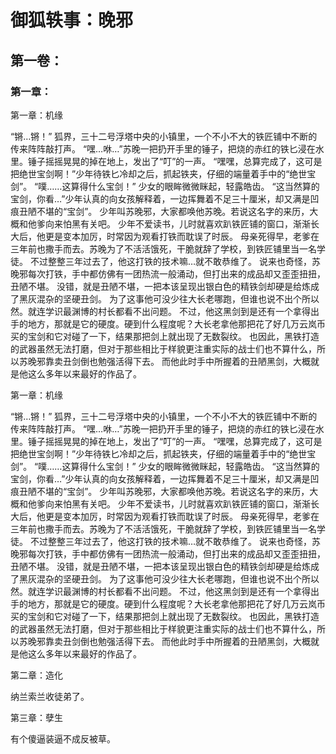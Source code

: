  # 御狐轶事：晚邪





## 第一卷：





### 第一章：

















 第一章：机缘

  “锵…锵！”
  狐界，三十二号浮塔中央的小镇里，一个不小不大的铁匠铺中不断的传来阵阵敲打声。
  “嘿…咻…”苏晚一把扔开手里的锤子，把烧的赤红的铁匕浸在水里。锤子摇摇晃晃的掉在地上，发出了“叮”的一声。
  “嘿嘿，总算完成了，这可是把绝世宝剑啊！”少年待铁匕冷却之后，抓起铁夹，仔细的端量着手中的“绝世宝剑”。
  “噗……这算得什么宝剑！”
  少女的眼眸微微眯起，轻露皓齿。
  “这当然算的宝剑，你看…”少年认真的向女孩解释着，一边挥舞着不足三十厘米，却又满是凹痕丑陋不堪的“宝剑”。
  少年叫苏晚邪，大家都唤他苏晚。若说这名字的来历，大概和他爹向来怕黑有关吧。
  少年不爱读书，儿时就喜欢趴铁匠铺的窗口，渐渐长大后，他更是变本加厉，时常因为观看打铁而耽误了时辰。
  母亲死得早，老爹在三年前也撒手而去。苏晚为了不活活饿死，干脆就辞了学校，到铁匠铺里当一名学徒。
  不过整整三年过去了，他这打铁的技术嘛…就不敢恭维了。
  说来也奇怪，苏晚邪每次打铁，手中都仿佛有一团热流一般涌动，但打出来的成品却又歪歪扭扭，丑陋不堪。
  没错，就是丑陋不堪，一把本该呈现出银白色的精铁剑却硬是给炼成了黑灰混杂的坚硬丑剑。
  为了这事他可没少往大长老哪跑，但谁也说不出个所以然。就连学识最渊博的村长都看不出问题。
  不过，他这黑剑到是还有一个拿得出手的地方，那就是它的硬度。硬到什么程度呢？大长老拿他那把花了好几万云岚币买的宝剑和它对碰了一下，结果那把剑上就出现了无数裂纹。
  也因此，黑铁打造的武器虽然无法打磨，但对于那些相比于样貌更注重实际的战士们也不算什么，所以苏晚邪靠卖丑剑倒也勉强活得下去。
  而他此时手中所握着的丑陋黑剑，大概就是他这么多年以来最好的作品了。



  第一章：机缘

  “锵…锵！”
  狐界，三十二号浮塔中央的小镇里，一个不小不大的铁匠铺中不断的传来阵阵敲打声。
  “嘿…咻…”苏晚一把扔开手里的锤子，把烧的赤红的铁匕浸在水里。锤子摇摇晃晃的掉在地上，发出了“叮”的一声。
  “嘿嘿，总算完成了，这可是把绝世宝剑啊！”少年待铁匕冷却之后，抓起铁夹，仔细的端量着手中的“绝世宝剑”。
  “噗……这算得什么宝剑！”
  少女的眼眸微微眯起，轻露皓齿。
  “这当然算的宝剑，你看…”少年认真的向女孩解释着，一边挥舞着不足三十厘米，却又满是凹痕丑陋不堪的“宝剑”。
  少年叫苏晚邪，大家都唤他苏晚。若说这名字的来历，大概和他爹向来怕黑有关吧。
  少年不爱读书，儿时就喜欢趴铁匠铺的窗口，渐渐长大后，他更是变本加厉，时常因为观看打铁而耽误了时辰。
  母亲死得早，老爹在三年前也撒手而去。苏晚为了不活活饿死，干脆就辞了学校，到铁匠铺里当一名学徒。
  不过整整三年过去了，他这打铁的技术嘛…就不敢恭维了。
  说来也奇怪，苏晚邪每次打铁，手中都仿佛有一团热流一般涌动，但打出来的成品却又歪歪扭扭，丑陋不堪。
  没错，就是丑陋不堪，一把本该呈现出银白色的精铁剑却硬是给炼成了黑灰混杂的坚硬丑剑。
  为了这事他可没少往大长老哪跑，但谁也说不出个所以然。就连学识最渊博的村长都看不出问题。
  不过，他这黑剑到是还有一个拿得出手的地方，那就是它的硬度。硬到什么程度呢？大长老拿他那把花了好几万云岚币买的宝剑和它对碰了一下，结果那把剑上就出现了无数裂纹。
  也因此，黑铁打造的武器虽然无法打磨，但对于那些相比于样貌更注重实际的战士们也不算什么，所以苏晚邪靠卖丑剑倒也勉强活得下去。
  而他此时手中所握着的丑陋黑剑，大概就是他这么多年以来最好的作品了。












  第二章：造化

  纳兰索兰收徒弟了。



  第三章：孽生

  有个傻逼装逼不成反被草。